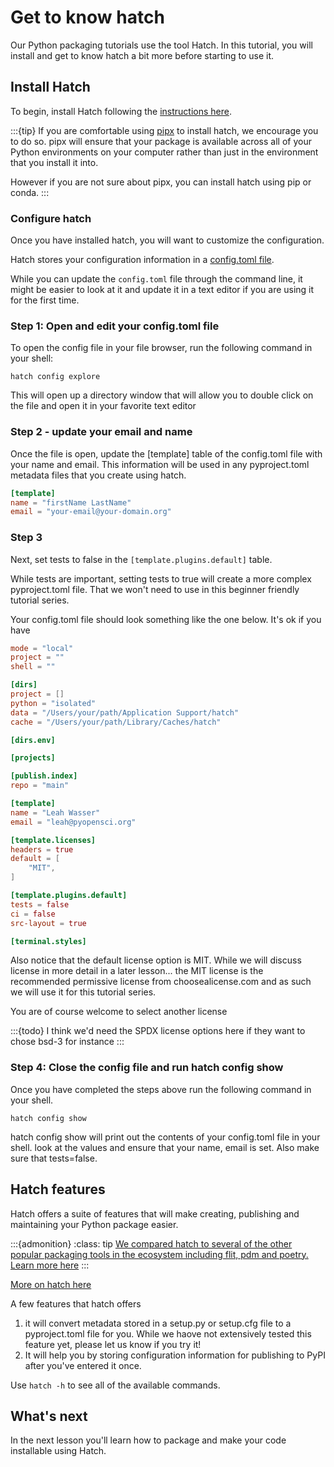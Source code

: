 # Get to know hatch

Our Python packaging tutorials use the tool Hatch.
In this tutorial, you will install and get to know hatch a bit more before starting to use it.

## Install Hatch
To begin, install Hatch following the
[instructions here](https://hatch.pypa.io/latest/install/).

:::{tip}
If you are comfortable using [pipx](https://pipx.pypa.io/stable/) to install hatch, we encourage you to do so. pipx will ensure that your package is available across all of your Python environments on your computer rather than just in the environment that you install it into.

However if you are not sure about pipx, you can install hatch using pip or conda.
:::

### Configure hatch

Once you have installed hatch, you will want to customize the configuration.

Hatch stores your configuration information in a [config.toml file](https://hatch.pypa.io/latest/config/project-templates/).

While you can update the `config.toml` file through the command line,
it might be easier to look at it and update it in a text editor if you are using it for the first time.

### Step 1: Open and edit your config.toml file

To open the config file in your file browser, run the following command in your shell:

`hatch config explore`

This will open up a directory window that will allow you to double click on the file and open it in your favorite text editor

### Step 2 - update your email and name

Once the file is open, update the [template] table of the config.toml file with your name and email. This information will be used in any pyproject.toml metadata files that you create using hatch.

```toml
[template]
name = "firstName LastName"
email = "your-email@your-domain.org"
```

### Step 3

Next, set tests to false in the `[template.plugins.default]` table.

While tests are important, setting tests to true will create a more complex pyproject.toml file. That we won't need to use in this beginner friendly tutorial series.

Your config.toml file should look something like the one below. It's ok if you have

```toml
mode = "local"
project = ""
shell = ""

[dirs]
project = []
python = "isolated"
data = "/Users/your/path/Application Support/hatch"
cache = "/Users/your/path/Library/Caches/hatch"

[dirs.env]

[projects]

[publish.index]
repo = "main"

[template]
name = "Leah Wasser"
email = "leah@pyopensci.org"

[template.licenses]
headers = true
default = [
    "MIT",
]

[template.plugins.default]
tests = false
ci = false
src-layout = true

[terminal.styles]
```

Also notice that the default license option is MIT. While we will discuss license in more detail in a later lesson... the MIT license is the recommended permissive license from choosealicense.com and as such we will use it for this tutorial series.

You are of course welcome to select another license

:::{todo}
I think we'd need the SPDX license options here if they want to chose bsd-3 for instance
:::

### Step 4: Close the config file and run hatch config show

Once you have completed the steps above run the following command in your shell.

`hatch config show`

hatch config show will print out the contents of your config.toml file in your shell. look at the values and ensure that your name, email is set. Also make sure that tests=false.

## Hatch features

Hatch offers a suite of features that will make creating, publishing
and maintaining your Python package easier.

:::{admonition}
:class: tip
[We compared hatch to several of the other popular packaging tools in the ecosystem including flit, pdm and poetry. Learn more here](package-features)
:::

[More on hatch here](hatch)

A few features that hatch offers

1. it will convert metadata stored in a setup.py or setup.cfg  file to a pyproject.toml file for you. While we haove not extensively tested this feature yet, please let us know if you try it!
2. It will help you by storing configuration information for publishing to PyPI after you've entered it once.

Use `hatch -h` to see all of the available commands.


## What's next

In the next lesson you'll learn how to package and make your code installable using Hatch.
